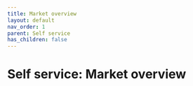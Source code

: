 ```yaml
---
title: Market overview
layout: default
nav_order: 1
parent: Self service
has_children: false
---
```


# Self service: Market overview
